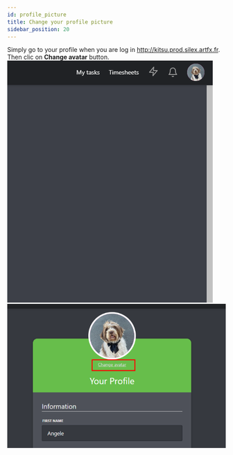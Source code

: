 ```yaml
---
id: profile_picture
title: Change your profile picture
sidebar_position: 20
---
```


Simply go to your profile when you are log in http://kitsu.prod.silex.artfx.fr. Then clic on **Change avatar** button.
![](../../../static/img/user_guide/kitsu/kitsu_profile_picture.gif)
![](../../../static/img/user_guide/kitsu/kitsu_change_avatar.png)

